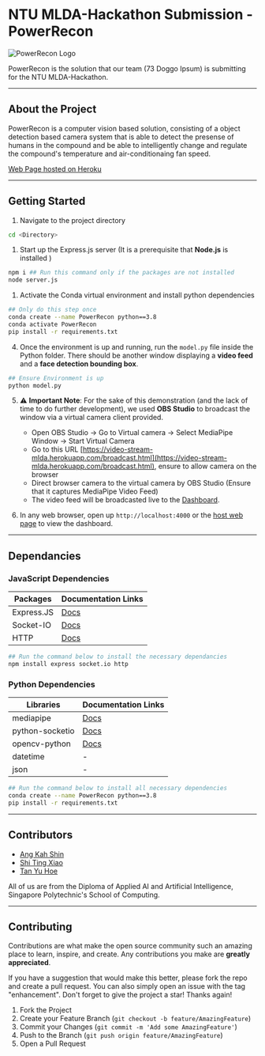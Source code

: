 # NTU MLDA-Hackathon Submission - PowerRecon

![PowerRecon Logo](public/BW%20Transparent.png)

PowerRecon is the solution that our team (73 Doggo Ipsum) is submitting for the NTU MLDA-Hackathon.

---

## About the Project

PowerRecon is a computer vision based solution, consisting of a object detection based camera system that is able to detect the presense of humans in the compound and be able to intelligently change and regulate the compound's temperature and air-conditionaing fan speed.

[Web Page hosted on Heroku](https://video-stream-mlda.herokuapp.com/)

---

## Getting Started

1. Navigate to the project directory

```bash
cd <Directory>
```

1. Start up the Express.js server (It is a prerequisite that **Node.js** is installed )

```bash
npm i ## Run this command only if the packages are not installed
node server.js
```

1. Activate the Conda virtual environment and install python dependencies

```bash
## Only do this step once
conda create --name PowerRecon python==3.8
conda activate PowerRecon
pip install -r requirements.txt
```

4. Once the environment is up and running, run the ```model.py``` file inside the Python folder. There should be another window displaying a  **video feed** and a **face detection bounding box**.

```bash
## Ensure Environment is up 
python model.py
```

5. ⚠️ **Important Note**: For the sake of this demonstration (and the lack of time to do further development), we used **OBS Studio** to broadcast the window via a virtual camera client provided.

    - Open OBS Studio -> Go to Virtual camera -> Select MediaPipe Window -> Start Virtual Camera
    - Go to this URL [https://video-stream-mlda.herokuapp.com/broadcast.html](https://video-stream-mlda.herokuapp.com/broadcast.html), ensure to allow camera on the browser
    - Direct browser camera to the virtual camera by OBS Studio (Ensure that it captures MediaPipe Video Feed)
    - The video feed will be broadcasted live to the [Dashboard](https://video-stream-mlda.herokuapp.com/).

6. In any web browser, open up ```http://localhost:4000``` or the [host web page](https://video-stream-mlda.herokuapp.com/) to view the dashboard.

---

## Dependancies

### JavaScript Dependencies

| Packages | Documentation Links |
| --- | --- |
| Express.JS | [Docs](https://expressjs.com/) |
| Socket-IO | [Docs](https://socket.io/) |
| HTTP | [Docs](https://nodejs.org/api/http.html) |

```bash
## Run the command below to install the necessary dependancies
npm install express socket.io http
```

### Python Dependencies

| Libraries | Documentation Links |
| --- | --- |
| mediapipe | [Docs](https://mediapipe.dev/) |
| python-socketio | [Docs](https://python-socketio.readthedocs.io/en/latest/) |
| opencv-python | [Docs](https://docs.opencv.org/master/d6/d00/tutorial_py_root.html) |
| datetime | - |
| json | - |

```bash
## Run the command below to install all necessary dependencies
conda create --name PowerRecon python==3.8
pip install -r requirements.txt
```

---

## Contributors

- [Ang Kah Shin](https://www.github.com/angks)
- [Shi Ting Xiao](https://www.github.com/tingxiao69)
- [Tan Yu Hoe](https://www.github.com/tyh71)

All of us are from the Diploma of Applied AI and Artificial Intelligence, Singapore Polytechnic's School of Computing.

---

## Contributing

Contributions are what make the open source community such an amazing place to learn, inspire, and create. Any contributions you make are **greatly appreciated**.

If you have a suggestion that would make this better, please fork the repo and create a pull request. You can also simply open an issue with the tag "enhancement".
Don't forget to give the project a star! Thanks again!

1. Fork the Project
2. Create your Feature Branch (`git checkout -b feature/AmazingFeature`)
3. Commit your Changes (`git commit -m 'Add some AmazingFeature'`)
4. Push to the Branch (`git push origin feature/AmazingFeature`)
5. Open a Pull Request
